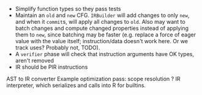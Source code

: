 - Simplify function types so they pass tests
- Maintain an `old` and `new` CFG. `IRBuilder` will add changes to only `new`, and when it `commit`s, will apply all changes to `old`. Also may want to batch changes and compute changed properties instead of applying them to `new`, since batching may be faster (e.g. replace a force of eager value with the value itself; instruction/data doesn't work here. Or we track uses? Probably not, TODO).
- A `verifier` phase will check that instruction arguments have OK types, aren't removed
- IR should be PIR instructions

AST to IR converter
Example optimization pass: scope resolution
? IR interpreter, which serializes and calls into R for builtins.

